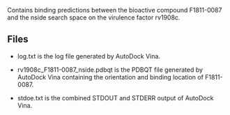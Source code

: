 Contains binding predictions between the bioactive compound F1811-0087 and the nside search space on the virulence factor rv1908c.

## Files

- log.txt is the log file generated by AutoDock Vina.

- rv1908c_F1811-0087_nside.pdbqt is the PDBQT file generated by AutoDock Vina containing the orientation and binding location of F1811-0087.

- stdoe.txt is the combined STDOUT and STDERR output of AutoDock Vina.

